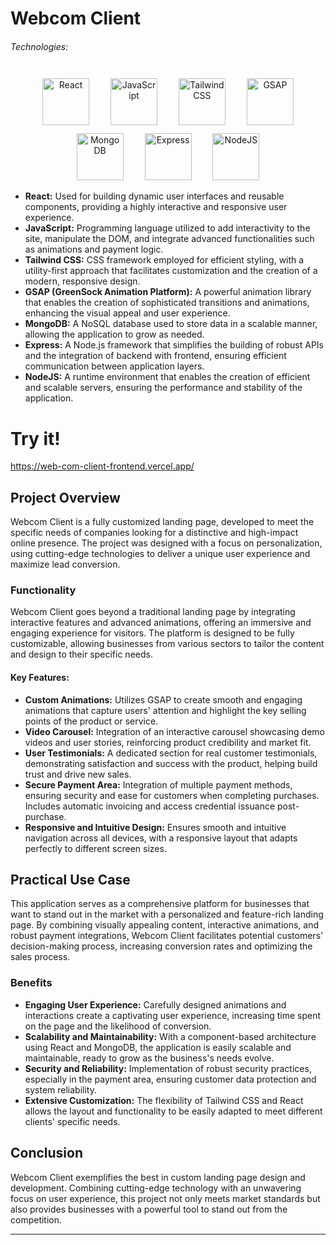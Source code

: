# Webcom Client

###### Technologies:
<p align="center">
   <img src="https://img.icons8.com/color/75/000000/react-native.png" width="75" height="75" alt="React" style="margin: 10px 15px 0 15px;" />
   <img src="https://img.icons8.com/color/75/000000/javascript.png" width="75" height="75" alt="JavaScript" style="margin: 10px 15px 0 15px;" />
   <img src="https://img.icons8.com/color/75/000000/tailwindcss.png" width="75" height="75" alt="Tailwind CSS" style="margin: 10px 15px 0 15px;" />
   <img src="https://i.ytimg.com/vi/he2qlNu-vRQ/maxresdefault.jpg" width="auto" height="75" alt="GSAP" style="margin: 10px 15px 0 15px;" />
   <img src="https://raw.githubusercontent.com/danielcranney/readme-generator/main/public/icons/skills/mongodb-colored.svg" width="75" height="75" alt="MongoDB" style="margin: 10px 15px 0 15px;" />
   <img src="https://raw.githubusercontent.com/danielcranney/readme-generator/main/public/icons/skills/express-colored.svg" width="75" height="75" alt="Express" style="margin: 10px 15px 0 15px;" />
   <img src="https://raw.githubusercontent.com/danielcranney/readme-generator/main/public/icons/skills/nodejs-colored.svg" width="75" height="75" alt="NodeJS" style="margin: 10px 15px 0 15px;" />
</p>

- **React:** Used for building dynamic user interfaces and reusable components, providing a highly interactive and responsive user experience.
- **JavaScript:** Programming language utilized to add interactivity to the site, manipulate the DOM, and integrate advanced functionalities such as animations and payment logic.
- **Tailwind CSS:** CSS framework employed for efficient styling, with a utility-first approach that facilitates customization and the creation of a modern, responsive design.
- **GSAP (GreenSock Animation Platform):** A powerful animation library that enables the creation of sophisticated transitions and animations, enhancing the visual appeal and user experience.
- **MongoDB:** A NoSQL database used to store data in a scalable manner, allowing the application to grow as needed.
- **Express:** A Node.js framework that simplifies the building of robust APIs and the integration of backend with frontend, ensuring efficient communication between application layers.
- **NodeJS:** A runtime environment that enables the creation of efficient and scalable servers, ensuring the performance and stability of the application.

# Try it!
https://web-com-client-frontend.vercel.app/

## Project Overview

Webcom Client is a fully customized landing page, developed to meet the specific needs of companies looking for a distinctive and high-impact online presence. The project was designed with a focus on personalization, using cutting-edge technologies to deliver a unique user experience and maximize lead conversion.

### Functionality

Webcom Client goes beyond a traditional landing page by integrating interactive features and advanced animations, offering an immersive and engaging experience for visitors. The platform is designed to be fully customizable, allowing businesses from various sectors to tailor the content and design to their specific needs.

#### Key Features:
- **Custom Animations:** Utilizes GSAP to create smooth and engaging animations that capture users' attention and highlight the key selling points of the product or service.
- **Video Carousel:** Integration of an interactive carousel showcasing demo videos and user stories, reinforcing product credibility and market fit.
- **User Testimonials:** A dedicated section for real customer testimonials, demonstrating satisfaction and success with the product, helping build trust and drive new sales.
- **Secure Payment Area:** Integration of multiple payment methods, ensuring security and ease for customers when completing purchases. Includes automatic invoicing and access credential issuance post-purchase.
- **Responsive and Intuitive Design:** Ensures smooth and intuitive navigation across all devices, with a responsive layout that adapts perfectly to different screen sizes.

## Practical Use Case

This application serves as a comprehensive platform for businesses that want to stand out in the market with a personalized and feature-rich landing page. By combining visually appealing content, interactive animations, and robust payment integrations, Webcom Client facilitates potential customers' decision-making process, increasing conversion rates and optimizing the sales process.

### Benefits

- **Engaging User Experience:** Carefully designed animations and interactions create a captivating user experience, increasing time spent on the page and the likelihood of conversion.
- **Scalability and Maintainability:** With a component-based architecture using React and MongoDB, the application is easily scalable and maintainable, ready to grow as the business's needs evolve.
- **Security and Reliability:** Implementation of robust security practices, especially in the payment area, ensuring customer data protection and system reliability.
- **Extensive Customization:** The flexibility of Tailwind CSS and React allows the layout and functionality to be easily adapted to meet different clients' specific needs.

## Conclusion

Webcom Client exemplifies the best in custom landing page design and development. Combining cutting-edge technology with an unwavering focus on user experience, this project not only meets market standards but also provides businesses with a powerful tool to stand out from the competition.

---